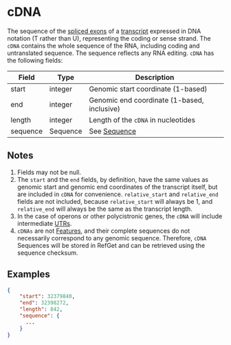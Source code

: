# cDNA

The sequence of the [spliced exons](./spliced_exon.md) of a [transcript](./transcript.md) expressed in DNA notation (T rather than U), representing the coding or sense strand. The `cDNA` contains the whole sequence of the RNA, including coding and untranslated sequence. The sequence reflects any RNA editing. `cDNA` has the following fields:

| Field             | Type      | Description                         |
|-------------------|-----------|-------------------------------------|
| start             | integer   | Genomic start coordinate (1-based)
| end               | integer   | Genomic end coordinate (1-based, inclusive)
| length            | integer   | Length of the `cDNA` in nucleotides
| sequence          | Sequence  | See [Sequence](./sequence.md)

## Notes
1. Fields may not be null.
2. The `start` and the `end` fields, by definition, have the same values as genomic start and genomic end coordinates of the transcript itself, but are included in `cDNA` for convenience. `relative_start` and `relative_end` fields are not included, because `relative_start` will always be 1, and `relative_end` will always be the same as the transcript length.
3. In the case of operons or other polycistronic genes, the `cDNA` will include intermediate [UTRs](./utr.md).
4. `cDNAs` are not [Features](./feature.md), and their complete sequences do not necessarily correspond to any genomic sequence. Therefore, `cDNA` Sequences will be stored in RefGet and can be retrieved using the sequence checksum.

## Examples
```json
{
    "start": 32379840,
    "end": 32398272,
    "length": 842,
    "sequence": {
      ...
    }
}
```
